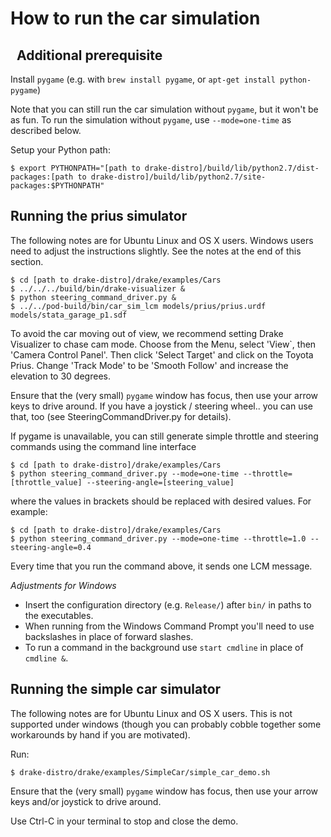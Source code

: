 How to run the car simulation
=============================
 
Additional prerequisite
-----------------------

Install `pygame` (e.g. with `brew install pygame`, or `apt-get install python-pygame`)

Note that you can still run the car simulation without `pygame`, but it won't be as fun.
To run the simulation without `pygame`, use `--mode=one-time` as described below.

Setup your Python path:

```
$ export PYTHONPATH="[path to drake-distro]/build/lib/python2.7/dist-packages:[path to drake-distro]/build/lib/python2.7/site-packages:$PYTHONPATH"
```

Running the prius simulator
---------------------------
The following notes are for Ubuntu Linux and OS X users. Windows users need to adjust the instructions slightly. See the notes at the end of this section.

```
$ cd [path to drake-distro]/drake/examples/Cars
$ ../../../build/bin/drake-visualizer &
$ python steering_command_driver.py &
$ ../../pod-build/bin/car_sim_lcm models/prius/prius.urdf models/stata_garage_p1.sdf
```

To avoid the car moving out of view, we recommend setting Drake Visualizer to chase cam mode.  Choose from the Menu, select 'View`, then 'Camera Control Panel'. Then click 'Select Target' and click on the Toyota Prius.  Change 'Track Mode' to be 'Smooth Follow' and increase the elevation to 30 degrees.

Ensure that the (very small) `pygame` window has focus, then use your arrow
keys to drive around. If you have a joystick / steering wheel.. you can use
that, too (see SteeringCommandDriver.py for details).

If pygame is unavailable, you can still generate simple throttle and
steering commands using the command line interface

```
$ cd [path to drake-distro]/drake/examples/Cars
$ python steering_command_driver.py --mode=one-time --throttle=[throttle_value] --steering-angle=[steering_value]
```
where the values in brackets should be replaced with desired values.  For example:

```
$ cd [path to drake-distro]/drake/examples/Cars
$ python steering_command_driver.py --mode=one-time --throttle=1.0 --steering-angle=0.4
```
Every time that you run the command above, it sends one LCM message.

*Adjustments for Windows*
- Insert the configuration directory (e.g. `Release/`) after `bin/` in paths to
the executables.
- When running from the Windows Command Prompt you'll need to use backslashes in
place of forward slashes.
- To run a command in the background use `start cmdline` in place of `cmdline &`.

Running the simple car simulator
--------------------------------

The following notes are for Ubuntu Linux and OS X users.
This is not supported under windows (though you can probably cobble
together some workarounds by hand if you are motivated).

Run:
```
$ drake-distro/drake/examples/SimpleCar/simple_car_demo.sh
```

Ensure that the (very small) `pygame` window has focus, then use your
arrow keys and/or joystick to drive around.

Use Ctrl-C in your terminal to stop and close the demo.
